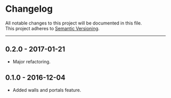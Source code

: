 # Changelog

All notable changes to this project will be documented in this file.  
This project adheres to [Semantic Versioning](http://semver.org/).


***

## 0.2.0 - 2017-01-21
- Major refactoring.

## 0.1.0 - 2016-12-04
- Added walls and portals feature.
